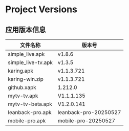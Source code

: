 # Project Versions
<!-- VERSION_TABLE_START -->
## 应用版本信息
| 文件名称 | 版本号 |
|----------|--------|
| simple_live.apk | v1.8.6 |
| simple_live-tv.apk | v1.3.5 |
| karing.apk | v1.1.3.721 |
| karing-win.zip | v1.1.3.721 |
| github.xapk | 1.212.0 |
| mytv-tv.apk | V1.1.1.135 |
| mytv-tv-beta.apk | V1.2.0.141 |
| leanback-pro.apk | leanback-pro-20250527 |
| mobile-pro.apk | mobile-pro-20250527 |
<!-- VERSION_TABLE_END -->
